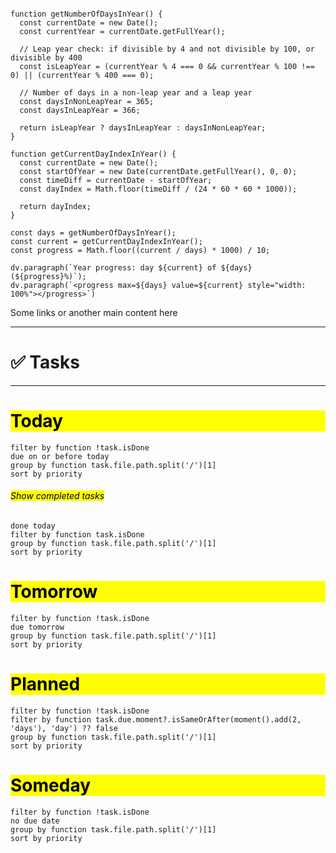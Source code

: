 

```dataviewjs

function getNumberOfDaysInYear() {
  const currentDate = new Date();
  const currentYear = currentDate.getFullYear();

  // Leap year check: if divisible by 4 and not divisible by 100, or divisible by 400
  const isLeapYear = (currentYear % 4 === 0 && currentYear % 100 !== 0) || (currentYear % 400 === 0);

  // Number of days in a non-leap year and a leap year
  const daysInNonLeapYear = 365;
  const daysInLeapYear = 366;

  return isLeapYear ? daysInLeapYear : daysInNonLeapYear;
}

function getCurrentDayIndexInYear() {
  const currentDate = new Date();
  const startOfYear = new Date(currentDate.getFullYear(), 0, 0);
  const timeDiff = currentDate - startOfYear;
  const dayIndex = Math.floor(timeDiff / (24 * 60 * 60 * 1000));

  return dayIndex;
}

const days = getNumberOfDaysInYear();
const current = getCurrentDayIndexInYear();
const progress = Math.floor((current / days) * 1000) / 10;

dv.paragraph(`Year progress: day ${current} of ${days} (${progress}%)`);
dv.paragraph(`<progress max=${days} value=${current} style="width: 100%"></progress>`)
```

Some links or another main content here

---

# ✅ Tasks

***
# <mark class="hltr-green" style="display: block; width: 100%">Today</mark>

```tasks
filter by function !task.isDone
due on or before today
group by function task.file.path.split('/')[1]
sort by priority
```

###### <mark class="hltr-grey">Show completed tasks</mark>

```tasks
done today
filter by function task.isDone
group by function task.file.path.split('/')[1]
sort by priority
```

# <mark class="hltr-orange" style="display: block; width: 100%">Tomorrow</mark>

```tasks
filter by function !task.isDone
due tomorrow
group by function task.file.path.split('/')[1]
sort by priority
```

# <mark class="hltr-blue" style="display: block; width: 100%">Planned</mark>

```tasks
filter by function !task.isDone
filter by function task.due.moment?.isSameOrAfter(moment().add(2, 'days'), 'day') ?? false
group by function task.file.path.split('/')[1]
sort by priority
```

# <mark class="hltr-purple" style="display: block; width: 100%">Someday</mark>

```tasks
filter by function !task.isDone
no due date
group by function task.file.path.split('/')[1]
sort by priority
```
